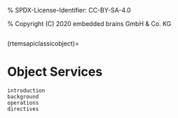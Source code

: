 % SPDX-License-Identifier: CC-BY-SA-4.0

% Copyright (C) 2020 embedded brains GmbH & Co. KG

```{index} object manipulation
```

(rtemsapiclassicobject)=

# Object Services

```{toctree}
introduction
background
operations
directives
```
